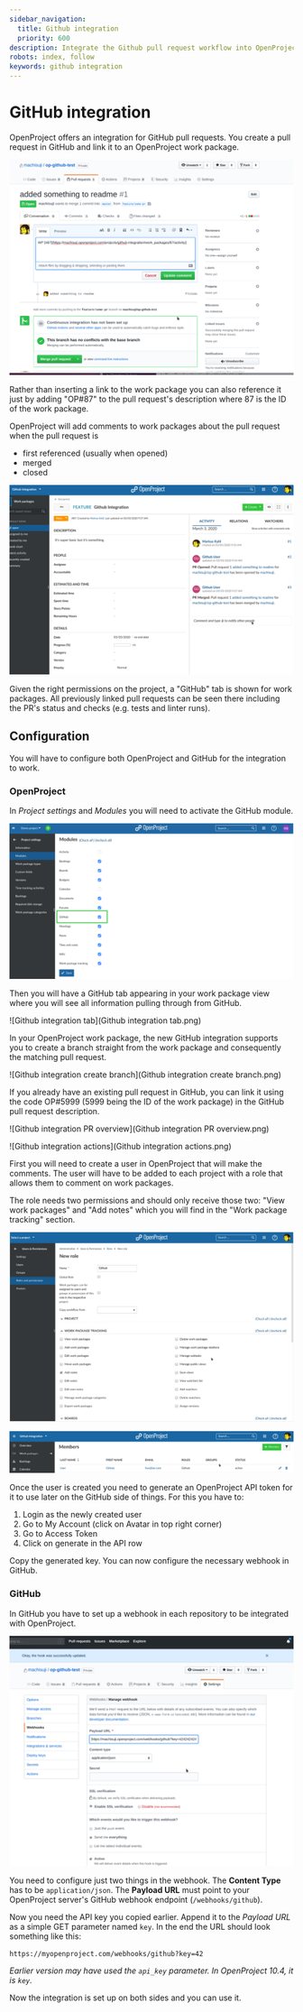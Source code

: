 ```yaml
---
sidebar_navigation:
  title: Github integration
  priority: 600
description: Integrate the Github pull request workflow into OpenProject.
robots: index, follow
keywords: github integration
---
```

# GitHub integration

OpenProject offers an integration for GitHub pull requests.
You create a pull request in GitHub and link it to an OpenProject work package.

![New pull request linking to an OpenProject work package](github-pr-workpackage-reference.png)

Rather than inserting a link to the work package you can also reference it just by adding "OP#87" to the pull request's description where 87 is the ID of the work package.

OpenProject will add comments to work packages about the pull request when the pull request is

* first referenced (usually when opened)
* merged
* closed

![Github comments on work package](workpackage-github-comments.png)

Given the right permissions on the project, a "GitHub" tab is shown for work packages. All previously linked pull requests can be seen there including the PR's status and checks (e.g. tests and linter runs).

## Configuration

You will have to configure both OpenProject and GitHub for the integration to work.

### OpenProject

In *Project settings* and *Modules* you will need to activate the GitHub module.

![Github-module](Github-module.png)

Then you will have a GitHub tab appearing in your work package view where you will see all information pulling through from GitHub.

![Github integration tab](Github integration tab.png)

In your OpenProject work package, the new GitHub integration supports you to create a branch straight from the work package and consequently the matching pull request.


![Github integration create branch](Github integration create branch.png)

If you already have an existing pull request in GitHub, you can link it using the code OP#5999 (5999 being the ID of the work package) in the GitHub pull request description.



![Github integration PR overview](Github integration PR overview.png)



![Github integration actions](Github integration actions.png)

First you will need to create a user in OpenProject that will make the comments.
The user will have to be added to each project with a role that allows them
to comment on work packages.

The role needs two permissions and should only receive those two: "View work packages" and "Add notes" which you will find in the "Work package tracking" section.

![Github role with 'add notes' permission](github-role.png)

![Github user added as member to project with respective role](github-project-member.png)

Once the user is created you need to generate an OpenProject API token for it
to use later on the GitHub side of things. For this you have to:

1. Login as the newly created user
2. Go to My Account (click on Avatar in top right corner)
3. Go to Access Token
4. Click on generate in the API row

Copy the generated key. You can now configure the necessary webhook in GitHub.

### GitHub

In GitHub you have to set up a webhook in each repository to be integrated with OpenProject.

![Create the webhook in Github](create-github-webhook.png)

You need to configure just two things in the webhook.
The **Content Type** has to be `application/json`.
The **Payload URL** must point to your OpenProject server's GitHub webhook endpoint (`/webhooks/github`).

Now you need the API key you copied earlier. Append it to the *Payload URL* as a simple GET parameter named `key`. In the end the URL should look something like this:

```
https://myopenproject.com/webhooks/github?key=42
```
_Earlier version may have used the `api_key` parameter. In OpenProject 10.4, it is `key`._

Now the integration is set up on both sides and you can use it.
